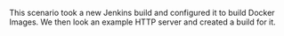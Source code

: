 This scenario took a new Jenkins build and configured it to build Docker Images. We then look an example HTTP server and created a build for it.